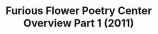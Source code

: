 ---
layout: manifest
title: Furious Flower Poetry Center Overview Part 1 (2011)
manifest_name: furious-flower-poetry-center-overview-part-1-2011-

---